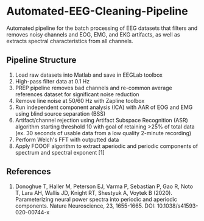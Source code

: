 # Automated-EEG-Cleaning-Pipeline
Automated pipeline for the batch processing of EEG datasets that filters and removes noisy channels and EOG, EMG, and EKG artifacts, as well as extracts spectral characteristics from all channels. 

## Pipeline Structure 
1. Load raw datasets into Matlab and save in EEGLab toolbox​
2. High-pass filter data at 0.1 Hz​
3. PREP pipeline removes bad channels and re-common average references dataset for significant noise reduction ​
4. Remove line noise at 50/60 Hz with Zapline toolbox ​
5. Run independent component analysis (ICA) with AAR of EOG and EMG using blind source separation (BSS) ​
6. Artifact/channel rejection using Artifact Subspace Recognition (ASR) algorithm starting threshold 10 with goal of retaining >25% of total data (ex. 30 seconds of usable data from a low quality 2-minute recording)​
7. Perform Welch's FFT with outputted data
8. Apply FOOOF algorithm to extract aperiodic and periodic components of spectrum and spectral exponent [1] 
  
## References
1. Donoghue T, Haller M, Peterson EJ, Varma P, Sebastian P, Gao R, Noto T, Lara AH, Wallis JD, Knight RT, Shestyuk A, Voytek B (2020). Parameterizing neural power spectra into periodic and aperiodic components. Nature Neuroscience, 23, 1655-1665. DOI: 10.1038/s41593-020-00744-x
